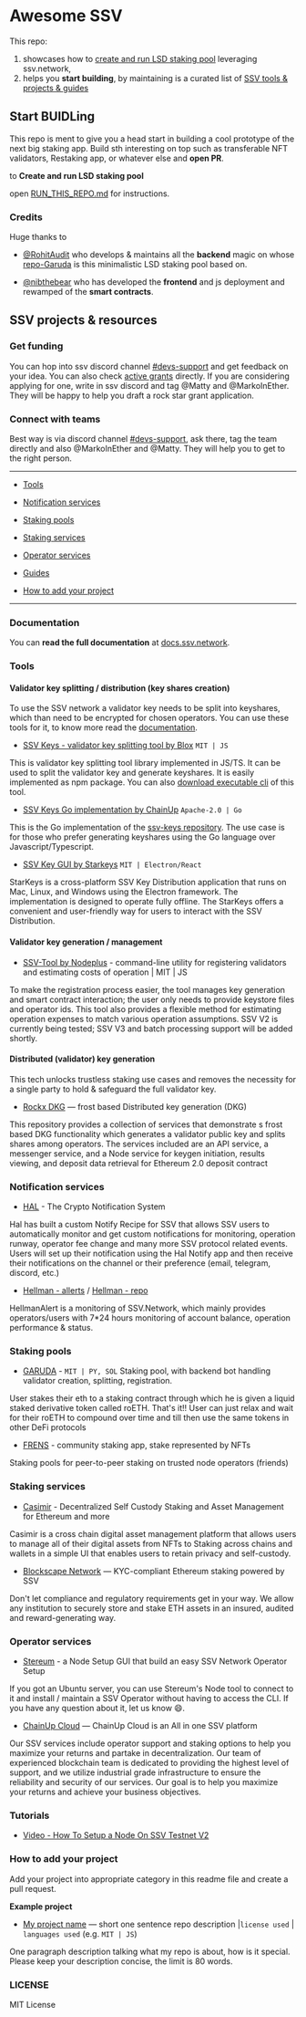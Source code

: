 # Awesome SSV

This repo:

1. showcases how to [create and run LSD staking pool](/RUN_THIS_REPO.md) leveraging ssv.network,
2. helps you **start building**, by maintaining is a curated list of [SSV tools & projects & guides](#ssv-projects-&-resources)



##  Start BUIDLing

This repo is ment to give you a head start in building a cool prototype of the next big staking app. Build sth interesting on top such as transferable NFT validators, Restaking app, or whatever else and **open PR**.

to **Create and run LSD staking pool**

open [RUN_THIS_REPO.md](RUN_THIS_REPO.md) for instructions.
### Credits

Huge thanks to 

- [@RohitAudit](https://github.com/RohitAudit) who develops & maintains all the **backend** magic on whose [repo-Garuda](https://github.com/RohitAudit/ssv-service) is this minimalistic LSD staking pool based on.

- [@nibthebear](https://github.com/TIM88-DOT) who has developed the **frontend** and js deployment and rewamped of the **smart contracts**.  



## SSV projects & resources

### Get funding

You can hop into ssv discord channel [#devs-support](https://discord.com/channels/723834989506068561/766640777815523330) and get feedback on your idea. You can also check [active grants](https://grants.ssv.network/) directly. If you are considering applying for one, write in ssv discord and tag @Matty and @MarkoInEther. They will be happy to help you draft a rock star grant application.

### Connect with teams

Best way is via discord channel [#devs-support](https://discord.com/channels/723834989506068561/766640777815523330), ask there, tag the team directly and also @MarkoInEther and @Matty. They will help you to get to the right person.

---

- [Tools](#tools)

- [Notification services](#notification-services)

- [Staking pools](#staking-pools)

- [Staking services](#staking-services)

- [Operator services](#operator-services)

- [Guides](#guides)

- [How to add your project](#how-to-add-your-project)

---

### Documentation

You can **read the full documentation** at [docs.ssv.network](https://docs.ssv.network/).

### Tools

#### Validator key splitting / distribution (key shares creation)

To use the SSV network a validator key needs to be split into keyshares, which than need to be encrypted for chosen operators. You can use these tools for it, to know more read the [documentation](https://docs.ssv.network/developers/tools/ssv-key-distributor).

- [SSV Keys - validator key splitting tool by Blox](https://github.com/bloxapp/ssv-keys) `MIT | JS`

This is validator key splitting tool library implemented in JS/TS. It can be used to split the validator key and generate keyshares. It is easily implemented as npm package. You can also [download executable cli](https://github.com/bloxapp/ssv-keys) of this tool.

- [SSV Keys Go implementation by ChainUp](https://github.com/duktig666/ssv-keys-go) `Apache-2.0 | Go`

This is the Go implementation of the [ssv-keys repository](https://github.com/bloxapp/ssv-keys). The use case is for those who prefer generating keyshares using the Go language over Javascript/Typescript.

- [SSV Key GUI by Starkeys](https://github.com/stakestar/starkeys) `MIT | Electron/React`

StarKeys is a cross-platform SSV Key Distribution application that runs on Mac, Linux, and Windows using the Electron framework. The implementation is designed to operate fully offline. The StarKeys offers a convenient and user-friendly way for users to interact with the SSV Distribution.


#### Validator key generation / management 

- [SSV-Tool by Nodeplus](https://github.com/nodeplusio/ssv-tool) - command-line utility for registering validators and estimating costs of operation | MIT | JS

To make the registration process easier, the tool manages key generation and smart contract interaction; the user only needs to provide keystore files and operator ids. This tool also provides a flexible method for estimating operation expenses to match various operation assumptions. SSV V2 is currently being tested; SSV V3 and batch processing support will be added shortly.

#### Distributed (validator) key generation

This tech unlocks trustless staking use cases and removes the necessity for a single party to hold & safeguard the full validator key.

- [Rockx DKG](https://github.com/RockX-SG/frost-dkg-demo/) — frost based Distributed key generation (DKG)

This repository provides a collection of services that demonstrate s frost based DKG functionality which generates a validator public key and splits shares among operators. The services included are an API service, a messenger service, and a Node service for keygen initiation, results viewing, and deposit data retrieval for Ethereum 2.0 deposit contract

### Notification services

- [HAL](https://app.hal.xyz/) - The Crypto Notification System

Hal has built a custom Notify Recipe for SSV that allows SSV users to automatically monitor and get custom notifications for monitoring, operation runway, operator fee change and many more SSV protocol related events. Users will set up their notification using the Hal Notify app and then receive their notifications on the channel or their preference (email, telegram, discord, etc.)

- [Hellman - allerts](https://alert.hellman.team/metrics) / [Hellman - repo](https://github.com/HellmanResearch)

HellmanAlert is a monitoring of SSV.Network, which mainly provides operators/users with 7\*24 hours monitoring of account balance, operation performance & status.

### Staking pools

- [GARUDA](https://github.com/RohitAudit/ssv-service) - `MIT | PY, SOL` Staking pool, with backend bot handling validator creation, splitting, registration.

User stakes their eth to a staking contract through which he is given a liquid staked derivative token called roETH. That's it!! User can just relax and wait for their roETH to compound over time and till then use the same tokens in other DeFi protocols

- [FRENS](github.com/frens-pool) - community staking app, stake represented by NFTs

Staking pools for peer-to-peer staking on trusted node operators (friends)

### Staking services

- [Casimir](https://github.com/consensusnetworks/casimir) - Decentralized Self Custody Staking and Asset Management for Ethereum and more

Casimir is a cross chain digital asset management platform that allows users to manage all of their digital assets from NFTs to Staking across chains and wallets in a simple UI that enables users to retain privacy and self-custody.

- [Blockscape Network](https://github.com/BlockscapeNetwork/ssv-institutional-staking) — KYC-compliant Ethereum staking powered by SSV

Don't let compliance and regulatory requirements get in your way. We allow any institution to securely store and stake ETH assets in an insured, audited and reward-generating way.

### Operator services

- [Stereum](https://github.com/stereum-dev/ethereum-node/) - a Node Setup GUI that build an easy SSV Network Operator Setup

If you got an Ubuntu server, you can use Stereum's Node tool to connect to it and install / maintain a SSV Operator without having to access the CLI. If you have any question about it, let us know 😄.

- [ChainUp Cloud](https://cloud.chainup.com/) — ChainUp Cloud is an All in one SSV platform

Our SSV services include operator support and staking options to help you maximize your returns and partake in decentralization. Our team of experienced blockchain team is dedicated to providing the highest level of support, and we utilize industrial grade infrastructure to ensure the reliability and security of our services. Our goal is to help you maximize your returns and achieve your business objectives.

### Tutorials   

- [Video - How To Setup a Node On SSV Testnet V2](https://www.youtube.com/watch?v=X85Sxe9yS5U)


### How to add your project

Add your project into appropriate category in this readme file and create a pull request.

**Example project**

- [My project name](https://github.com/myrepos/my-awesome-ssv-repo) — short one sentence repo description  |`license used` | `languages used` (e.g. `MIT | JS`)

One paragraph description talking what my repo is about, how is it special. Please keep your description concise, the limit is 80 words.

### LICENSE

MIT License
